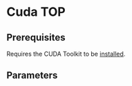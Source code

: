 # Cuda TOP

## Prerequisites
Requires the CUDA Toolkit to be [installed](https://github.com/TouchDesigner/CustomOperatorSamples/blob/main/README.md#installing-the-cuda-toolkit).

## Parameters
